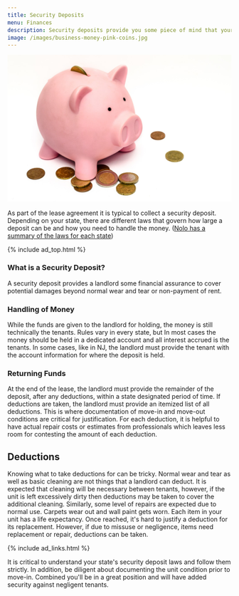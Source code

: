 ```yaml
---
title: Security Deposits
menu: Finances
description: Security deposits provide you some piece of mind that your property will be properly maintained so make sure to charge one.
image: /images/business-money-pink-coins.jpg
---
```


![Security Deposits](/images/business-money-pink-coins.jpg)

As part of the lease agreement it is typical to collect a security deposit. Depending on your state, there are different laws that govern how large a deposit can be and how you need to handle the money. ([Nolo has a summary of the laws for each state](http://www.nolo.com/legal-encyclopedia/security-deposit-limits-deadlines-your-state-36186.html))

{% include ad_top.html %}

### What is a Security Deposit?
A security deposit provides a landlord some financial assurance to cover potential damages beyond normal wear and tear or non-payment of rent.  

### Handling of Money
While the funds are given to the landlord for holding, the money is still technically the tenants. Rules vary in every state, but In most cases the money should be held in a dedicated account and all interest accrued is the tenants. In some cases, like in NJ, the landlord must provide the tenant with the account information for where the deposit is held.

### Returning Funds
At the end of the lease, the landlord must provide the remainder of the deposit, after any deductions, within a state designated period of time. If deductions are taken, the landlord must provide an itemized list of all deductions. This is where documentation of move-in and move-out conditions are critical for justification. For each deduction, it is helpful to have actual repair costs or estimates from professionals which leaves less room for contesting the amount of each deduction.

## Deductions
Knowing what to take deductions for can be tricky. Normal wear and tear as well as basic cleaning are not things that a landlord can deduct. It is expected that cleaning will be necessary between tenants, however, if the unit is left excessively dirty then deductions may be taken to cover the additional cleaning. Similarly, some level of repairs are expected due to normal use. Carpets wear out and wall paint gets worn. Each item in your unit has a life expectancy. Once reached, it's hard to justify a deduction for its replacement. However, if due to missuse or negligence, items need replacement or repair, deductions can be taken.

{% include ad_links.html %}

It is critical to understand your state's security deposit laws and follow them strictly. In addition, be diligent about documenting the unit condition prior to move-in. Combined you'll be in a great position and will have added security against negligent tenants.
